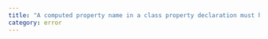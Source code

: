 ```yaml
---
title: "A computed property name in a class property declaration must have a simple literal type or a 'unique symbol' type."
category: error
---
```

